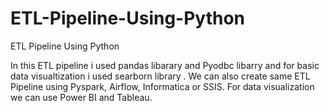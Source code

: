 # ETL-Pipeline-Using-Python
ETL Pipeline Using Python

 In this ETL pipeline i  used pandas libarary  and Pyodbc libarry and for basic data visualtization i used searborn library .
 We can also create same ETL Pipeline using Pyspark, Airflow, Informatica or SSIS.
 For data visualization we can use  Power BI and Tableau.
 
